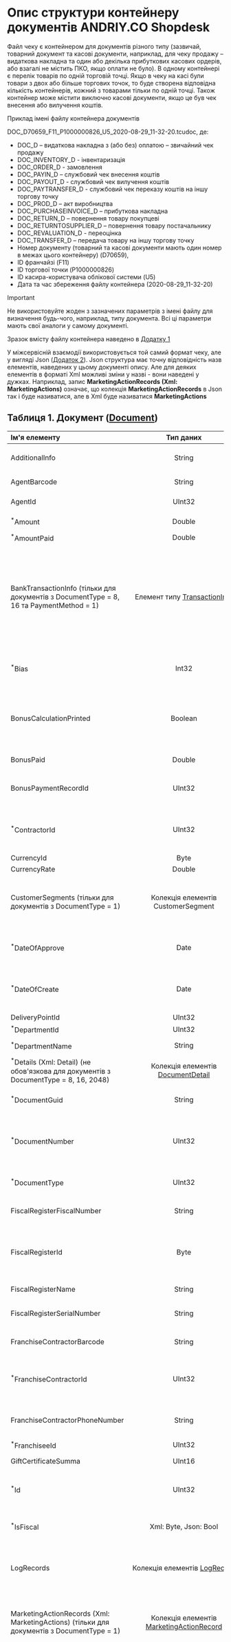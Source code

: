 # Опис структури контейнеру документів ANDRIY.CO Shopdesk

Файл чеку є контейнером для документів різного типу (зазвичай, товарний документ та касові документи, наприклад, для чеку продажу – видаткова накладна та один або декілька прибуткових касових ордерів, або взагалі не містить ПКО, якщо оплати не було). В одному контейнері є перелік товарів по одній торговій точці. Якщо в чеку на касі були товари з двох або більше торгових точок, то буде створена відповідна кількість контейнерів, кожний з товарами тільки по одній точці. Також контейнер може містити виключно касові документи, якщо це був чек внесення або вилучення коштів.

Приклад імені файлу контейнера документів

DOC_D70659_F11_P1000000826_U5_2020-08-29_11-32-20.tcudoc, де: 

* DOC_D – видаткова накладна з (або без) оплатою – звичайний чек продажу
* DOC_INVENTORY_D - інвентаризація
* DOC_ORDER_D - замовлення
* DOC_PAYIN_D – службовий чек внесення коштів
* DOC_PAYOUT_D - службовий чек вилучення коштів
* DOC_PAYTRANSFER_D - службовий чек переказу коштів на іншу торгову точку
* DOC_PROD_D – акт виробництва
* DOC_PURCHASEINVOICE_D – прибуткова накладна
* DOC_RETURN_D – повернення товару покупцеві
* DOC_RETURNTOSUPPLIER_D – повернення товару постачальнику
* DOC_REVALUATION_D - переоцінка
* DOC_TRANSFER_D – передача товару на іншу торгову точку
* Номер документу (товарний та касові документи мають один номер в межах цього контейнеру) (D70659), 
* ID франчайзі (F11)
* ID торгової точки (P1000000826)
* ID касира-користувача облікової системи (U5)
* Дата та час збереження файлу контейнера (2020-08-29_11-32-20)

> [!IMPORTANT]
> Не використовуйте жоден з зазначених параметрів з імені файлу для визначення будь-чого, наприклад, типу документа. Всі ці параметри мають свої аналоги у самому документі.

Зразок вмісту файлу контейнера наведено в [Додатку 1](#addition1)

У міжсервісній взаємодії використовується той самий формат чеку, але у вигляді Json ([Додаток 2](#addition2)). Json структура має точну відповідність назв елементів, наведених у цьому документі опису. Але для деяких елементів в форматі Xml можливі зміни у назві - вони наведені у дужках. Наприклад, запис **MarketingActionRecords (Xml: MarketingActions)** означає, що колекція **MarketingActionRecords** в Json так і буде називатися, але в Xml буде називатися **MarketingActions**

## <a id="table1">Таблиця 1. Документ ([Document](/Documents/Document.cs))

|Ім'я елементу|Тип даних|Опис|
|:---|:---:|:---|
|AdditionalInfo|String|Додаткова інформація по документу|
|AgentBarcode|String|Штрих-код картки агенту-продавця|
|AgentId|UInt32|ID торгового агенту-продавця|
|<sup>*</sup>Amount|Double|Сума за документом|
|<sup>*</sup>AmountPaid|Double|Сума оплати|
|BankTransactionInfo (тільки для документів з DocumentType = 8, 16 та PaymentMethod = 1)|Елемент типу [TransactionInfo](#table7)|Докладна інформація по банківській транзакції та платіжному терміналу при оплаті карткою (див. [Таблицю 7](#table7)). Для інших видів оплати (не картка) може бути відсутній.|
|<sup>*</sup>Bias|Int32|Часовий пояс, в якому знаходиться каса, в хвилинах|
|BonusCalculationPrinted|Boolean|Ознака того, що на касі в чеку надруковано повідомлення про нараховані на початку місяця бонуси|
|BonusPaid|Double|Сума бонусної знижки|
|BonusPaymentRecordId|UInt32|ID запису про списання бонусної суми, отриманого від сервісу CRM|
|<sup>*</sup>ContractorId|UInt32|ID клієнта з облікової системи франчайзера. (=0 якщо це CRM клієнт)|
|CurrencyId|Byte|Валюта оплати|
|CurrencyRate|Double|Курс валюти|
|CustomerSegments (тільки для документів з DocumentType = 1)|Колекція елементів CustomerSegment|Перелік сегментів, до яких належить покупець, як учасник програми лояльності у CRM системі|
|<sup>*</sup>DateOfApprove|Date|Дата та час (місцеві) затвердження чека|
|<sup>*</sup>DateOfCreate|Date|Дата та час (місцеві) створення чека (вводу першої товарної позиції)|
|DeliveryPointId|UInt32|ID точки доставки|
|<sup>*</sup>DepartmentId|UInt32|ID торгової точки|
|<sup>*</sup>DepartmentName|String|Назва торгової точки|
|<sup>*</sup>Details (Xml: Detail) (не обов'язкова для документів з DocumentType = 8, 16, 2048)|Колекція елементів [DocumentDetail](#table2)|Колекція записів з товарами (див. [Таблицю 2](#table2))|
|<sup>*</sup>DocumentGuid|String|Унікальний ідентифікатор документу|
|<sup>*</sup>DocumentNumber|UInt32|Номер документа (бухгалтерський, нумерація може скидатись раз на місяць, чи квартал, чи рік)|
|<sup>*</sup>DocumentType|UInt32|Тип документу, нумератор (див. [Таблицю 6](#table6))|
|FiscalRegisterFiscalNumber|String|Фіскальний номер фіскального реєстратора|
|FiscalRegisterId|Byte|Нумератор фіскального реєстратора (0...22, докладніше - по запиту)|
|FiscalRegisterName|String|Назва фіскального реєстратора|
|FiscalRegisterSerialNumber|String|Серійний номер фіскального реєстратора|
|FranchiseContractorBarcode|String|Штрих-код картки лояльності клієнта CRM|
|<sup>*</sup>FranchiseContractorId|UInt32|ID клієнта з CRM. (=0 якщо це клієнт з облікової системи франчайзера)|
|FranchiseContractorPhoneNumber|String|Номер телефону клієнта CRM, наприклад, 380671234567|
|<sup>*</sup>FranchiseeId|UInt32|ID франчайзі|
|GiftCertificateSumma|UInt16|Номінал сертифікату.|
|<sup>*</sup>Id|UInt32|Внутрішній номер документу (внутрішній номер в табл. nakl)|
|<sup>*</sup>IsFiscal|Xml: Byte, Json: Bool|Чек фіскальний (1 або true) або нефіскальний (0 або false)|
|LogRecords|Колекція елементів [LogRecord](#table8)|Перелік записів журналу каси, які стосуються цього чека (див. [Таблицю 8](#table8))|
|MarketingActionRecords (Xml: MarketingActions) (тільки для документів з DocumentType = 1)|Колекція елементів [MarketingActionRecord](#table4)|Перелік подарунків з маркетингових інструментів, які спрацювали для цього чека (див. [Таблицю 4](#table7))|
|MarketingToolRecordDescriptions (тільки для документів з DocumentType = 1)|Колекція елементів [MarketingToolRecordDescription](#table5)|Перелік повідомлень покупцю по періодичних маркетингових інструментах, які спрацювали на сервері та були надруковані у чекові покупця (див. [Таблицю 5](#table5))|
|<sup>*</sup>PaymentMethod (завжди =0 для товарних документів)|Byte|Форма оплати. 0 - готівка, 1 - безготівкова (картка), 2 - кредит, 3 - сертифікат. **Увага! Внаслідок того, що чек може містити декілька ПКО з різними формами оплати, коректне значення PaymentMethod має тільки касовий документ, для товарного документа PaymentMethod завжди =0**|
|PointsFranch|Double|Бали, які були нараховані по товарам франшизи в цьому документу|
|PointsOther|Double|Бали по решті товарів (не франшизи) цього документу|
|SourceDocumentId|UInt32|ID документу, що став підставою для створення поточного. (=0)|
|<sup>*</sup>Status|Byte|Статус документа (0 - відкладений, 1 - проведений)|
|SupportingDocument|String|Підстава або коментар|
|TopDocumentGuid|String|Унікальний ідентифікатор зв'язаного документу (використовується для повернення товарів, посилання на видаткову накладну)|
|TopDocumentId|UInt32|Посилання на ID видаткової накладної в документі оплати|
|<sup>*</sup>TransactionTypeId|UInt16|ID статті руху документа|
|UserFullName|String|Повне ім'я користувача (касира)|
|<sup>*</sup>UserID|UInt32|ID користувача (касира)|
|<sup>*</sup>UserName|String|Ім'я користувача (касира)|

## <a id="table2">Таблиця 2. Запис з товаром ([DocumentDetail](/Documents/Document.cs))

|Ім'я елементу|Тип даних|Опис|
| :---| :---:| :---|
|<sup>*</sup>AmountToPay|Double|Сума до оплати товару. Розраховується як добуток *SalePrice* * *Quantity*|
|Barcode|String|Штрих-код товару|
|BarcodeId|UInt32|ID штрих-коду товару|
|BonusSum|Double|Бонусна частка в оплаті за товар|
|CurrentQuantity|Double|Поточна кількість|
|<sup>*</sup>Discount|Double|Знижка як різниця між реєстровою ціною та факт. роздрібної у поточному документі. тобто, *Discount = PrimaryPrice - SalePrice*|
|Discounts|Колекція елементів [Discount](#table3)|Колекція записів про знижку/нарахування на суму товару (див. [Таблицю 3](#table3))|
|<sup>*</sup>DocumentDetailGuid|Guid|Унікальний ідентифікатор товарного запису|
|<sup>*</sup>DocumentId|UInt32|Посилання на документ, який містить запис|
|ExciseMarkBarcode|String|Штрих-код акцизної марки|
|FranchGoodId|UInt32|ID товару CRM|
|<sup>*</sup>GoodId|UInt32|ID товару|
|<sup>*</sup>GoodsCategoryId|UInt32|ID групи товару|
|<sup>*</sup>GoodsItemName|String|Назва товару|
|<sup>*</sup>GoodsUomId|UInt32|ID одиниці виміру у БД франчайзі|
|<sup>*</sup>GoodsUomName|String|Назва одиниці виміру|
|<sup>*</sup>Id|UInt32|ID запису|
|InventoryRecordDate|Date|Дата та час оновлення реєстрового запису (для онлайн режиму - поточні, для офлайн - дата останньої синхронізації офлайн БД)|
|InventoryRecordId|UInt32|ID реєстрового запису|
|MaxAllowedDiscountPercent|Double|Максимальна дозволена знижка на товар у відсотках за даними облікової системи. Значення від 0 до 1, де 1 - знижка 100%. Значення присутнє тільки у документах продажу.|
|MaxAllowedPrice|Double|Максимальна дозволена ціна на товар за даними облікової системи. Значення присутнє тільки у документах продажу.|
|MinAllowedPrice|Double|Мінімальна дозволена ціна товару. Розраховується як *MinAllowedPrice = PrimaryPrice * (1 - MaxAllowedDiscountPercent)* Значення присутнє тільки у документах продажу.|
|<sup>*</sup>MoneySum|Double|Сума оплати однією з форм оплати (як різниця між сумою товару та бонусною часткою в оплаті)|
|PointsSum|Double|Бали, нараховані за товар|
|PrimaryPrice|Double|Початкова ціна товару. У чеку продажу тут реєстрова ціна, у чеку повернення - ціна, за якою товар було продано, з урахуванням усіх знижок на ціну під час продажу, крім знижки/нарахування на суму в результаті округлення копійками.|
|PurchasePrice|Double|Закупівельна ціна (для документу Прибуткова накладна)|
|<sup>*</sup>Quantity|Double|Кількість в цьому товарному записі (для документів крім "різницевий перерахунок залишків")|
|QuantityDifference|Double|Різниця у кількості (для документа "різницевий" перерахунок залишків"). Від'ємне значення - кількість зменшується, позитивне - кількість збільшується|
|QuantityInPack|Double|Кількість в упаковці (не використовується)|
|QuantityPack|Double|Кількість упаковок (=0)|
|<sup>*</sup>SalePrice|Double|Фактична роздрібна ціна з урахуванням усіх знижок. Це ціна для облікової системи, оскільки може мати багато знаків після коми. У цій ціні враховано всі знижки та округлення, які застосовуються до суми товару. Добуток *SalePrice* та *Quantity* дасть точну суму до оплати товару *AmountToPay*.|
|SalePriceAfterRevaluation|Double|Ціна після переоцінки (для документа переоцінки). Ненульове значення має тільки документ переоцінки.|
|TopDocumentDetailGuid|Guid|Guid товарного запису, на який посилається цей товарний запис. Наприклад, товар-доповнення до певної страви|
|TopGoodId|UInt32|Id товара, на який посилається цей товарний запис. Наприклад, товар-доповнення до певної страви|
|Uktzed|String|Код українського класифікатора товарів зовнішньої економічної діяльності|

## <a id="table3">Таблиця 3. Запис про знижку або надбавку на суму по товару ([Discount](/Documents/Document.cs))

|Ім'я елементу|Тип даних|Опис|
| :---| :---:| :---|
|<sup>*</sup>DiscountType|Byte|Тип знижки, енумератор: 0 - Фіксована (дисконтна картка, точне зазначення ціни, тощо.), 1 - Накопичувальна, 2 - Колонка прайсу 1, 3 - Колонка прайсу 2, 4 - Колонка прайсу 3, 5 - Колонка прайсу 4, 6 - Колонка прайсу 5, 7 - Не використовується, 8 - Бонусна знижка, 9 - По сертифікату, 10 - Заокруглення копійок, 11 - Колонка прайсу 6, 12 - Колонка прайсу 7, 13 - Колонка прайсу 8, 14 - Колонка прайсу 9, 15 - Колонка прайсу 10, 16 - Колонка прайсу 11, 17 - Колонка прайсу 12, 18 - Колонка прайсу 13, 19 - Колонка прайсу 14, 20 - Колонка прайсу 15|
|<sup>*</sup>DiscountValue|Double|Значення знижки/надбавку на суму по товару. Позитивне значення - знижка, від'ємне - надбавка.|

## <a id="table4">Таблиця 4. Запис по маркетинговій акції та маркетинговому інструменту, яким задовольняє чек ([MarketingActionRecord](/Marketing/MarketingActionRecord.cs))

|Ім'я елементу|Тип даних|Опис|
| :---| :---:| :---|
|<sup>*</sup>Id|UInt16|ID запису|
|<sup>*</sup>GoodsItemId|UInt32|ID товара, для якого спрацював маркетинговий інструмент|
|<sup>*</sup>MarketingActionId|UInt32|ID маркетингової акції|
|<sup>*</sup>MarketingActionName|String(255)|Назва маркетингової акції|
|<sup>*</sup>MarketingToolId|UInt32|ID маркетингового інструменту|
|<sup>*</sup>MarketingToolName|String(255)|Назва маркетингового інструменту|
|<sup>*</sup>PresentType (Xml: MarketingPresentType)|UInt16|Нумератор типа подарунку|
|<sup>*</sup>GoodsItemPrice|Double|Запропонована акціонна ціна на товар|
|<sup>*</sup>PriceColumnNumber|UInt16|Номер колонки прайсу|
|<sup>*</sup>GiftCode|String(255)|Подарунковий код|
|<sup>*</sup>PointsPercent|Double|Відсоток балів від суми проданого товара (0...1)|
|<sup>*</sup>BonusPercent|Double|Відсоток бонусів від суми проданого товара (0...1)|
|<sup>*</sup>MoneyDiscount|Double|Знижка на ціну в гривнях|
|<sup>*</sup>GoodsItemQuantity|Double|Кількість подарованого товара|

## <a id="table5">Таблиця 5. Запис по відображеному повідомленню від CRM по акціям для клієнта ([MarketingToolRecordDescription](/Marketing/MarketingActionRecord.cs))

|Ім'я елементу|Тип даних|Опис|
| :---| :---:| :---|
|<sup>*</sup>Id|UInt32|ID MarketingToolRecord|

## <a id="table6">Таблиця 6. Нумератор типів документів ([DocumentType](/Documents/Document.cs))

|Ім'я елементу|Опис|
| :---| :---|
|AnyDocument = 0|Не використовується|
|SalesInvoice = 1|Видаткова накладна|
|PurchaseInvoice = 2|Прибуткова накладна|
|CustomerOrder = 4|Замовлення від клієнта|
|PayInSlip = 8|Прибутковий касовий ордер|
|PayOutOrder = 16|Видатковий касовий ордер|
|PurchaseOrder = 32|Замовлення постачальнику|
|CustomerReturnOrder = 64|Повернення від покупця|
|SupplierReturnOrder = 128|Повернення постачальнику|
|Correction = 256|Перерахунок залишків|
|Revaluation = 512|Переоцінка|
|GoodsTransferNote = 1024|Накладна на передачу|
|TransferOrder = 2048|Касовий ордер на передачу|

## <a id="table7">Таблиця 7. Докладна інформація по банківській транзакції та платіжному терміналу при оплаті карткою ([TransactionInfo](/Bank/TransactionInfo.cs))

|Ім'я елементу|Тип даних|Опис|
| :---| :---:| :---|
|<sup>*</sup>Amount|Double|Сума транзакції|
|<sup>*</sup>AuthCode|String|Код авторизації (до 6 символів)|
|<sup>*</sup>BankName|String|Назва банку (до 18 символів)|
|<sup>*</sup>CardNumber|String|Номер картки (до 18 символів)|
|<sup>*</sup>InvoiceNumber|UInt32|Номер чека.|
|<sup>*</sup>IsSignatureRequired|Bool|Вимагається підпис (true/false)|
|<sup>*</sup>MerchantId|UInt32|Код продавця|
|OtherAdditionalData|String|Інші додаткові дані по транзакції (серіалізовані)|
|<sup>*</sup>PaymentSystemName|String|Платіжна система (до 18 символів)|
|<sup>*</sup>PosNumber|String|Номер терміналу (до 18 символів)|
|<sup>*</sup>RRN|String|Код RRN транзакції (до 12 символів)|
|<sup>*</sup>TransactionDate|String|Дата транзакції (у форматі відповіді ПС).|

## <a id="table8">Таблиця 8. Запис журналу дій касира ([LogRecord](/LogRecord.cs))

|Ім'я елементу          |Тип даних|Опис                                 |
|                   :---|    :---:|                                 :---|
|AppVersion             |String   |Назва та версія касового додатку     |
|CashierId              |UInt32   |ID касира                            |
|ContractorName         |String   |Ім'я контрагенту                     |
|DepartmentBalance      |Double   |Залишок в касі                       |
|DepartmentName         |String   |Назва торгової точки                 |
|DocumentSlot           |String   |номер відкоаденого чеку              |
|ErrorDescription       |String   |Опис помилки                         |
|ErrorModule            |String   |Місце помилки                        |
|ErrorNumber            |UInt32   |Номер помилки                        |
|GoodsItemAmount        |Double   |Сума по товару                       |
|GoodsItemBarcode       |String   |Штрихкод товару                      |
|GoodsItemName          |String   |Назва товару                         |
|GoodsItemPrice         |Double   |Ціна товару                          |
|GoodsItemQuantity      |Double   |Кількість товару                     |
|GoodsItemQuantityReestr|Double   |Поточна кількість товару по реєстру  |
|Id                     |UInt32   |ID запису                            |
|Info                   |String   |Додаткова інформація                 |
|LogLevel               |Byte     |Рівень логування                     |
|Message                |String   |Подія                                |
|Timestamp              |DateTime |Дата та час запису у форматі UnixDate|

## <a id="addition1">Додаток 1. Зразок файлу (*.TCUDOC), що містить чек та його оплату (XML)

Продаж товару за ціною 36,90 грн/кг та кількістю 1,018 кг, знижка 16,90 грн/кг на ціну, заокруглення підсумкової суми шляхом додавання до суми за товар 0,04 грн.
```xml
<?xml version="1.0" encoding="windows-1251"?>
<ArrayOfDocument address="м. Черкаси, вул. Чорновола, 52/1" hash="27f038ccc45cdeb1361df4a51b7e0264" originalFileName="DOC_D70659_F11_P1000000826_U5_2020-08-29_11-32-20.tcudoc" software="ShopDesk 5.12.614 ©ANDRIY.CO" wpGuid="{D271E27D-1FFC-4E35-A8D2-C44FE78BAB56}" wpName="Shopdesk м. Черкаси, вул. Чорновола, буд. №52/1">
  <Document>
    <AdditionalInfo></AdditionalInfo>
    <AgentBarcode></AgentBarcode>
    <AgentId>0</AgentId>
    <Amount>20.40</Amount>
    <AmountPaid>20.40</AmountPaid>
    <Bias>0</Bias>
    <BonusCalculationPrinted>False</BonusCalculationPrinted>
    <BonusPaid>0.00</BonusPaid>
    <BonusPaymentRecordId>0</BonusPaymentRecordId>
    <ContractorId>111</ContractorId>
    <CurrencyId>0</CurrencyId>
    <CurrencyRate>0</CurrencyRate>
    <CustomerSegments></CustomerSegments>
    <DateOfApprove>2020-08-29 11:32:20</DateOfApprove>
    <DateOfCreate>2020-08-29 11:31:50</DateOfCreate>
    <DeliveryPointId>0</DeliveryPointId>
    <DepartmentId>1000000826</DepartmentId>
    <DepartmentName>м. Черкаси, вул. Чорновола, буд. №52/1</DepartmentName>
    <Detail>
      <DocumentDetail>
        <AmountToPay>20.40</AmountToPay>
        <Barcode></Barcode>
        <BarcodeId>0</BarcodeId>
        <BonusSum>0.00</BonusSum>
        <CurrentQuantity>0.000</CurrentQuantity>
        <Discount>16.86</Discount>
        <Discounts>
          <Item>
            <DiscountType>0</DiscountType>
            <DiscountValue>17.2</DiscountValue>
          </Item>
          <Item>
            <DiscountType>10</DiscountType>
            <DiscountValue>-0.04</DiscountValue>
          </Item>
        </Discounts>
        <DocumentDetailGuid>{94ee0ca6-79e8-4d62-bec8-d26b081f4c8d}</DocumentDetailGuid>
        <DocumentId>70659</DocumentId>
        <FranchGoodId>0</FranchGoodId>
        <GoodId>6155</GoodId>
        <GoodsCategoryId>421</GoodsCategoryId>
        <GoodsItemName>Пельмені ваг.</GoodsItemName>
        <GoodsUomId>1</GoodsUomId>
        <GoodsUomName>кг</GoodsUomName>
        <Id>2</Id>
        <InventoryRecordDate>2020-08-27 14:49:51</InventoryRecordDate>
        <InventoryRecordId>2141101300</InventoryRecordId>
        <MaxAllowedDiscountPercent>0</MaxAllowedDiscountPercent>
        <MaxAllowedPrice>0.00</MaxAllowedPrice>
        <MinAllowedPrice>36.90</MinAllowedPrice>
        <MoneySum>20.40</MoneySum>
        <PointsSum>0.04</PointsSum>
        <PrimaryPrice>36.9</PrimaryPrice>
        <PurchasePrice>0</PurchasePrice>
        <Quantity>1.018</Quantity>
        <QuantityDifference>0.000</QuantityDifference>
        <QuantityInPack>1.000</QuantityInPack>
        <QuantityPack>0.000</QuantityPack>
        <SalePrice>20.0392927308448</SalePrice>
        <SalePriceAfterRevaluation>0.00</SalePriceAfterRevaluation>
        <TopGoodId>0</TopGoodId>
      </DocumentDetail>
    </Detail>
    <DocumentGuid>{fe7ac576-ac4e-4d83-8f77-d949a848b261}</DocumentGuid>
    <DocumentNumber>70659</DocumentNumber>
    <DocumentType>1</DocumentType>
    <FiscalRegisterFiscalNumber>437578</FiscalRegisterFiscalNumber>
    <FiscalRegisterId>22</FiscalRegisterId>
    <FiscalRegisterName>ПРРО Checkbox</FiscalRegisterName>
    <FiscalRegisterSerialNumber>3d79ba352b4f7d41c</FiscalRegisterSerialNumber>
    <FranchiseContractorBarcode></FranchiseContractorBarcode>
    <FranchiseContractorId>0</FranchiseContractorId>
    <FranchiseContractorPhoneNumber></FranchiseContractorPhoneNumber>
    <FranchiseeId>11</FranchiseeId>
    <GiftCertificateSumma>0.00</GiftCertificateSumma>
    <Id>70659</Id>
    <IsFiscal>1</IsFiscal>
    <LogRecords></LogRecords>
    <MarketingActions></MarketingActions>
    <MarketingToolRecordDescriptions></MarketingToolRecordDescriptions>
    <PaymentMethod>0</PaymentMethod>
    <PointsFranch>0.00</PointsFranch>
    <PointsOther>0.00</PointsOther>
    <SourceDocumentId>0</SourceDocumentId>
    <Status>1</Status>
    <SupportingDocument></SupportingDocument>
    <TopDocumentGuid>{fe7ac576-ac4e-4d83-8f77-d949a848b261}</TopDocumentGuid>
    <TopDocumentId>70659</TopDocumentId>
    <TransactionTypeId>4</TransactionTypeId>
    <UserFullName>касир1</UserFullName>
    <UserId>5</UserId>
    <UserName>касир1</UserName>
  </Document>
  <Document>
    <AdditionalInfo></AdditionalInfo>
    <AgentBarcode></AgentBarcode>
    <AgentId>0</AgentId>
    <Amount>20.40</Amount>
    <AmountPaid>20.40</AmountPaid>
    <Bias>0</Bias>
    <BonusCalculationPrinted>False</BonusCalculationPrinted>
    <BonusPaid>0.00</BonusPaid>
    <BonusPaymentRecordId>0</BonusPaymentRecordId>
    <ContractorId>111</ContractorId>
    <CurrencyId>0</CurrencyId>
    <CurrencyRate>0</CurrencyRate>
    <CustomerSegments></CustomerSegments>
    <DateOfApprove>2020-08-29 11:32:20</DateOfApprove>
    <DateOfCreate>2020-08-29 11:32:20</DateOfCreate>
    <DeliveryPointId>0</DeliveryPointId>
    <DepartmentId>1000000826</DepartmentId>
    <DepartmentName>м. Черкаси, вул. Чорновола, буд. №52/1</DepartmentName>
    <Detail></Detail>
    <DocumentGuid>{f38549da-6cfa-4fe4-b65d-5fda5a315550}</DocumentGuid>
    <DocumentNumber>70659</DocumentNumber>
    <DocumentType>8</DocumentType>
    <FiscalRegisterFiscalNumber>437578</FiscalRegisterFiscalNumber>
    <FiscalRegisterId>22</FiscalRegisterId>
    <FiscalRegisterName>ПРРО Checkbox</FiscalRegisterName>
    <FiscalRegisterSerialNumber>3d79ba352b4f7d41c</FiscalRegisterSerialNumber>
    <FranchiseContractorBarcode></FranchiseContractorBarcode>
    <FranchiseContractorId>0</FranchiseContractorId>
    <FranchiseContractorPhoneNumber></FranchiseContractorPhoneNumber>
    <FranchiseeId>11</FranchiseeId>
    <GiftCertificateSumma>0.00</GiftCertificateSumma>
    <Id>70659</Id>
    <IsFiscal>1</IsFiscal>
    <LogRecords></LogRecords>
    <MarketingActions></MarketingActions>
    <MarketingToolRecordDescriptions></MarketingToolRecordDescriptions>
    <PaymentMethod>0</PaymentMethod>
    <PointsFranch>0.00</PointsFranch>
    <PointsOther>0.00</PointsOther>
    <SourceDocumentId>0</SourceDocumentId>
    <Status>1</Status>
    <SupportingDocument>Оплата накладної №70659 від 2020-08-29 11:32:20</SupportingDocument>
    <TopDocumentGuid>{fe7ac576-ac4e-4d83-8f77-d949a848b261}</TopDocumentGuid>
    <TopDocumentId>70659</TopDocumentId>
    <TransactionTypeId>4</TransactionTypeId>
    <UserFullName>касир1</UserFullName>
    <UserId>5</UserId>
    <UserName>касир1</UserName>
  </Document>
</ArrayOfDocument>
```

> [!NOTE]
> Щоб перевірити створену вами структуру XML контейнера, використовуте **[Сервіс для перевірки структури XML контейнера](https://base2base.com.ua/Shopserver/ContainerTest)**. Зауважте, що сервіс перевіряє тільки структуру, дані не перевіряються.

## Додаток 2. Зразок об’єкту для міжсервісного обміну, що містить чек та його оплату (JSON)

## <a id="addition2">Додаток 2. Зразок об’єкту для міжсервісного обміну, що містить чек та його оплату (JSON)

```json
{
  "DocFormatDescription": "https://github.com/amukan/AndriyCo.Shopdesk.Containers.git",
  "Address": "м. Черкаси, вул. Чорновола, 52/1",
  "Documents": [
    {
      "AdditionalInfo": "",
      "AgentBarcode": "",
      "AgentId": 0,
      "Amount": 20.4,
      "AmountPaid": 20.4,
      "BankTransactionInfo": null,
      "Bias": 0,
      "BonusCalculationPrinted": false,
      "BonusPaid": 0.0,
      "BonusPaymentRecordId": 0,
      "ContractorId": 111,
      "CurrencyId": 0,
      "CurrencyRate": 0.0,
      "CustomerSegments": [],
      "DateOfApprove": "2020-08-29T11:32:20",
      "DateOfCreate": "2020-08-29T11:31:50",
      "DeliveryPointId": 0,
      "DepartmentId": 1000000826,
      "DepartmentName": "м. Черкаси, вул. Чорновола, буд. №52/1",
      "Details": [
        {
          "AmountToPay": 20.4,
          "Barcode": "",
          "BarcodeId": 0,
          "BonusSum": 0.0,
          "CurrentQuantity": 0.0,
          "Discount": 16.8607072691552,
          "Discounts": [
            {
              "DiscountType": 0,
              "DiscountValue": 17.2
            },
            {
              "DiscountType": 10,
              "DiscountValue": -0.04
            }
          ],
          "DocumentDetailGuid": "94ee0ca6-79e8-4d62-bec8-d26b081f4c8d",
          "DocumentId": 70659,
          "ExciseMarkBarcode": null,
          "FranchGoodId": 0,
          "GoodId": 6155,
          "GoodsCategoryId": 421,
          "GoodsItemName": "Пельмені ваг.",
          "GoodsUomId": 1,
          "GoodsUomName": "кг",
          "Id": 2,
          "InventoryRecordDate": "2020-08-27T14:49:51",
          "InventoryRecordId": 2141101300,
          "MaxAllowedDiscountPercent": 0.0,
          "MaxAllowedPrice": 0.0,
          "MinAllowedPrice": 36.9,
          "MoneySum": 20.4,
          "PointsSum": 0.04,
          "PrimaryPrice": 36.9,
          "PurchasePrice": 0.0,
          "Quantity": 1.018,
          "QuantityDifference": 0.0,
          "QuantityInPack": 1.0,
          "QuantityPack": 0.0,
          "SalePrice": 20.0392927308448,
          "SalePriceAfterRevaluation": 0.0,
          "TopGoodId": 0,
          "Uktzed": null
        }
      ],
      "DocumentGuid": "fe7ac576-ac4e-4d83-8f77-d949a848b261",
      "DocumentNumber": "70659",
      "DocumentType": 1,
      "FiscalRegisterFiscalNumber": "437578",
      "FiscalRegisterId": 22,
      "FiscalRegisterName": "ПРРО Checkbox",
      "FiscalRegisterSerialNumber": "3d79ba352b4f7d41c",
      "FranchiseContractorBarcode": "",
      "FranchiseContractorId": 0,
      "FranchiseContractorPhoneNumber": "",
      "FranchiseeId": 11,
      "GiftCertificateSumma": 0.0,
      "Id": 70659,
      "IsFiscal": true,
      "LogRecords": [],
      "MarketingActionRecords": [],
      "MarketingToolRecordDescriptions": [],
      "PaymentMethod": 0,
      "PointsFranch": 0.0,
      "PointsOther": 0.0,
      "SourceDocumentId": 0,
      "Status": 1,
      "SupportingDocument": "",
      "TopDocumentGuid": "fe7ac576-ac4e-4d83-8f77-d949a848b261",
      "TopDocumentId": 70659,
      "TransactionTypeId": 4,
      "UserFullName": "касир1",
      "UserId": 5,
      "UserName": "касир1"
    },
    {
      "AdditionalInfo": "",
      "AgentBarcode": "",
      "AgentId": 0,
      "Amount": 20.4,
      "AmountPaid": 20.4,
      "BankTransactionInfo": null,
      "Bias": 0,
      "BonusCalculationPrinted": false,
      "BonusPaid": 0.0,
      "BonusPaymentRecordId": 0,
      "ContractorId": 111,
      "CurrencyId": 0,
      "CurrencyRate": 0.0,
      "CustomerSegments": [],
      "DateOfApprove": "2020-08-29T11:32:20",
      "DateOfCreate": "2020-08-29T11:32:20",
      "DeliveryPointId": 0,
      "DepartmentId": 1000000826,
      "DepartmentName": "м. Черкаси, вул. Чорновола, буд. №52/1",
      "Details": [],
      "DocumentGuid": "f38549da-6cfa-4fe4-b65d-5fda5a315550",
      "DocumentNumber": "70659",
      "DocumentType": 8,
      "FiscalRegisterFiscalNumber": "437578",
      "FiscalRegisterId": 22,
      "FiscalRegisterName": "ПРРО Checkbox",
      "FiscalRegisterSerialNumber": "3d79ba352b4f7d41c",
      "FranchiseContractorBarcode": "",
      "FranchiseContractorId": 0,
      "FranchiseContractorPhoneNumber": "",
      "FranchiseeId": 11,
      "GiftCertificateSumma": 0.0,
      "Id": 70659,
      "IsFiscal": true,
      "LogRecords": [],
      "MarketingActionRecords": [],
      "MarketingToolRecordDescriptions": [],
      "PaymentMethod": 0,
      "PointsFranch": 0.0,
      "PointsOther": 0.0,
      "SourceDocumentId": 0,
      "Status": 1,
      "SupportingDocument": "Оплата накладної №70659 від 2020-08-29 11:32:20",
      "TopDocumentGuid": "fe7ac576-ac4e-4d83-8f77-d949a848b261",
      "TopDocumentId": 70659,
      "TransactionTypeId": 4,
      "UserFullName": "касир1",
      "UserId": 5,
      "UserName": "касир1"
    }
  ],
  "Hash": "27f038ccc45cdeb1361df4a51b7e0264",
  "OriginalFileName": "DOC_D70659_F11_P1000000826_U5_2020-08-29_11-32-20.tcudoc",
  "Software": "ShopDesk 5.12.614 ©ANDRIY.CO",
  "WpGuid": "{D271E27D-1FFC-4E35-A8D2-C44FE78BAB56}",
  "WpName": "Shopdesk м. Черкаси, вул. Чорновола, буд. №52/1"
}
```
